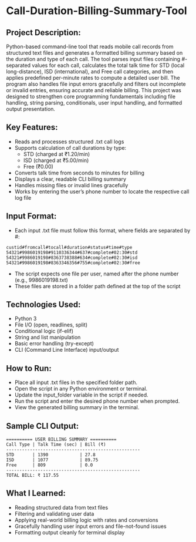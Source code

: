 # Call-Duration-Billing-Summary-Tool
## Project Description:
Python-based command-line tool that reads mobile call records from structured text files and generates a formatted billing summary based on the duration and type of each call. The tool parses input files containing #-separated values for each call, calculates the total talk time for STD (local long-distance), ISD (international), and Free call categories, and then applies predefined per-minute rates to compute a detailed user bill.
The program also handles file input errors gracefully and filters out incomplete or invalid entries, ensuring accurate and reliable billing. This project was designed to strengthen core programming fundamentals including file handling, string parsing, conditionals, user input handling, and formatted output presentation.

## Key Features:
- Reads and processes structured .txt call logs
- Supports calculation of call durations by type:
  - STD (charged at ₹1.20/min)
  - ISD (charged at ₹5.00/min)
  - Free (₹0.00)
- Converts talk time from seconds to minutes for billing
- Displays a clear, readable CLI billing summary
- Handles missing files or invalid lines gracefully
- Works by entering the user’s phone number to locate the respective call log file

## Input Format:
- Each input .txt file must follow this format, where fields are separated by #:
```
custid#fromcall#tocall#duration#status#time#type
54321#9986019198#9110336344#637#complete#02:30#std
54321#9986019198#8363738388#634#complete#02:30#isd
54321#9986019198#8363346356#755#complete#02:30#free
```
- The script expects one file per user, named after the phone number (e.g., 9986019198.txt)
- These files are stored in a folder path defined at the top of the script

## Technologies Used:
- Python 3
- File I/O (open, readlines, split)
- Conditional logic (if-elif)
- String and list manipulation
- Basic error handling (try-except)
- CLI (Command Line Interface) input/output

## How to Run:
- Place all input .txt files in the specified folder path.
- Open the script in any Python environment or terminal.
- Update the input_folder variable in the script if needed.
- Run the script and enter the desired phone number when prompted.
- View the generated billing summary in the terminal.

## Sample CLI Output:
```
========== USER BILLING SUMMARY ==========
Call Type | Talk Time (sec) | Bill (₹)
---------------------------------------------------
STD       | 1390            | 27.8
ISD       | 1077            | 89.75
Free      | 809             | 0.0
---------------------------------------------------
TOTAL BILL: ₹ 117.55
```

## What I Learned:
- Reading structured data from text files
- Filtering and validating user data
- Applying real-world billing logic with rates and conversions
- Gracefully handling user input errors and file-not-found issues
- Formatting output cleanly for terminal display
